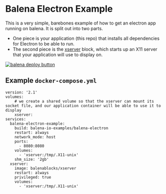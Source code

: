 # Balena Electron Example

This is a very simple, barebones example of how to get an electron app running on balena. It is split out into two parts.

- One piece is your application (this repo) that installs all dependencies for Electron to be able to run.
- The second piece is the [xserver](https://github.com/balenablocks/xserver) block, which starts up an X11 server that your application will use to display on. 

[![balena deploy button](https://www.balena.io/deploy.svg)](https://dashboard.balena-cloud.com/deploy?repoUrl=https://github.com/balena-io-examples/balena-electron-example)

## Example `docker-compose.yml`

```
version: '2.1'
volumes:
    # we create a shared volume so that the xserver can mount its socket file, and our application container will be able to use it to display
    xserver:
services:
  balena-electron-example:
    build: balena-io-examples/balena-electron
    restart: always
    network_mode: host
    ports:
      - 8080:8080
    volumes:
      - 'xserver:/tmp/.X11-unix'
    shm_size: '2gb'
  xserver:
    image: balenablocks/xserver
    restart: always
    privileged: true
    volumes:
      - 'xserver:/tmp/.X11-unix'
```
